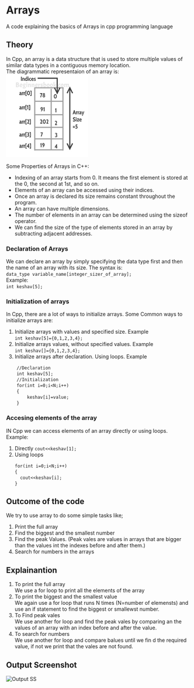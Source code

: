 # Arrays
A code explaining the basics of Arrays in cpp programming language
## Theory
In Cpp, an array is a data structure that is used to store multiple values of similar data types in a contiguous memory location.
</br>
The diagrammatic representaion of an array is:</br>
![array](arraycpp.png)

Some Properties of Arrays in C++:
- Indexing of an array starts from 0. It means the first element is stored at the 0, the second at 1st, and so on.
- Elements of an array can be accessed using their indices.
- Once an array is declared its size remains constant throughout the program.
- An array can have multiple dimensions.
- The number of elements in an array can be determined using the sizeof operator.
- We can find the size of the type of elements stored in an array by subtracting adjacent addresses.
### Declaration of Arrays
We can declare an array by simply specifying the data type first and then the name of an array with its size. The syntax is:
</br>
```data_type variable_name[integer_sizer_of_array];```
</br>
Example:
</br>
```int keshav[5];```
### Initialization of arrays
In Cpp, there are a lot of ways to initialize arrays. Some Common ways to initialize arrays are:
1. Initialize arrays with values and specified size. Example </br>
```int keshav[5]={0,1,2,3,4};```
2. Initialize arrays values, without specified values. Example </br>
```int keshav[]={0,1,2,3,4};```
3. Initialize arrays after declaration. Using loops. Example </br>
```
    //Declaration
    int keshav[5];
    //Initialization
    for(int i=0;i<N;i++)
    {
        keshav[i]=value;
    }
```
### Accesing elements of the array
IN Cpp we can access elements of an array directly or using loops. Example:
1. Directly
   ```cout<<keshav[1];```
2. Using loops
   ```
   for(int i=0;i<N;i++)
   {
     cout<<keshav[i];
   }
   ```
## Outcome of the code
We try to use array to do some simple tasks like;
1. Print the full array
2. Find the biggest and the smallest number
3. Find the peak Values. (Peak vales are values in arrays that are bigger than the values int the indexes before and after them.)
4. Search for numbers in the arrays
## Explainantion
1. To print the full array </br>
   We use a for loop to print all the elements of the array
2. To print the biggest and the smallest value</br>
   We again use a for loop that runs N times (N=number of elemensts) and use an if statement to find the biggest or smallewst number.
3. To Find peak vales</br>
   We use another for loop and find the peak vales by comparing an the values of an array with an index before and after the value.
4. To search for numbers</br>
   We use another for loop and compare balues until we fin d the required value, if not we print that the vales are not found.
## Output Screenshot
![Output SS](image_2023-10-21_191640012.png)
   
